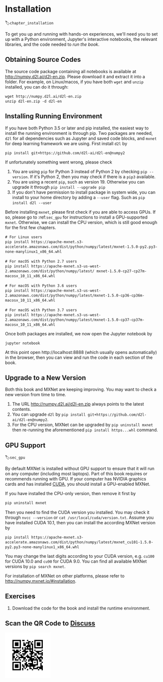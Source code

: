 # Installation
:label:`chapter_installation`

To get you up and running with hands-on experiences, we'll need you to set up with a Python environment, Jupyter's interactive notebooks, the relevant libraries, and the code needed to *run the book*.

## Obtaining Source Codes

The source code package containing all notebooks is available at http://numpy.d2l.ai/d2l-en.zip. Please download it and extract it into a folder. For example, on Linux/macos, if you have both `wget` and `unzip` installed, you can do it through:

```
wget http://numpy.d2l.ai/d2l-en.zip
unzip d2l-en.zip -d d2l-en
```


## Installing Running Environment

If you have both Python 3.5 or later and pip installed, the easiest way to install the running environment is through pip. Two packages are needed, `d2l` for all dependencies such as Jupyter and saved code blocks, and `mxnet` for deep learning framework we are using. First install `d2l` by

```
pip install git+https://github.com/d2l-ai/d2l-en@numpy2
```

If unfortunately something went wrong, please check

1. You are using `pip` for Python 3 instead of Python 2 by checking `pip --version`. If it's Python 2, then you may check if there is a `pip3` available.
2. You are using a recent `pip`, such as version 19. Otherwise you can upgrade it through `pip install --upgrade pip`
3. If you don't have permission to install package in system wide, you can install to your home directory by adding a `--user` flag. Such as `pip install d2l --user`

Before installing `mxnet`, please first check if you are able to access GPUs. If so, please go to :ref:`sec_gpu` for instructions to install a GPU-supported `mxnet`. Otherwise, we can install the CPU version, which is still good enough for the first few chapters.

```
# For Linux users
pip install https://apache-mxnet.s3-accelerate.amazonaws.com/dist/python/numpy/latest/mxnet-1.5.0-py2.py3-none-manylinux1_x86_64.whl

# For macOS with Python 2.7 users
pip install https://apache-mxnet.s3-us-west-2.amazonaws.com/dist/python/numpy/latest/ mxnet-1.5.0-cp27-cp27m-macosx_10_11_x86_64.whl

# For macOS with Python 3.6 users
pip install https://apache-mxnet.s3-us-west-2.amazonaws.com/dist/python/numpy/latest/mxnet-1.5.0-cp36-cp36m-macosx_10_11_x86_64.whl

# For macOS with Python 3.7 users
pip install https://apache-mxnet.s3-us-west-2.amazonaws.com/dist/python/numpy/latest/mxnet-1.5.0-cp37-cp37m-macosx_10_11_x86_64.whl
```

Once both packages are installed, we now open the Jupyter notebook by

```
jupyter notebook
```


At this point open http://localhost:8888 (which usually opens automatically) in the browser, then you can view and run the code in each section of the book.

## Upgrade to a New Version

Both this book and MXNet are keeping improving. You may want to check a new version from time to time.

1. The URL  http://numpy.d2l.ai/d2l-en.zip always points to the latest contents.
2. You can upgrade `d2l` by `pip install git+https://github.com/d2l-ai/d2l-en@numpy2`.
3. For the CPU version, MXNet can be upgraded by `pip uninstall mxnet` then re-running the aforementioned `pip install https...whl` command.


## GPU Support

:label:`sec_gpu`

By default MXNet is installed without GPU support to ensure that it will run on any computer (including most laptops). Part of this book requires or recommends running with GPU. If your computer has NVIDIA graphics cards and has installed [CUDA](https://developer.nvidia.com/cuda-downloads), you should install a GPU-enabled MXNet.

If you have installed the CPU-only version, then remove it first by

```bash
pip uninstall mxnet
```


Then you need to find the CUDA version you installed. You may check it through `nvcc --version` or `cat /usr/local/cuda/version.txt`. Assume you have installed CUDA 10.1, then you can install the according MXNet version by

```
pip install https://apache-mxnet.s3-accelerate.amazonaws.com/dist/python/numpy/latest/mxnet_cu101-1.5.0-py2.py3-none-manylinux1_x86_64.whl
```


You may change the last digits according to your CUDA version, e.g. `cu100` for CUDA 10.0 and `cu90` for CUDA 9.0. You can find all available MXNet versions by `pip search mxnet`.

For installation of MXNet on other platforms, please refer to http://numpy.mxnet.io/#installation.


## Exercises

1. Download the code for the book and install the runtime environment.


## Scan the QR Code to [Discuss](https://discuss.mxnet.io/t/2315)

![](../img/qr_install.svg)
